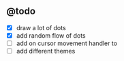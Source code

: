 ## @todo

- [x] draw a lot of dots
- [x] add random flow of dots
- [ ] add on cursor movement handler to
- [ ] add different themes
